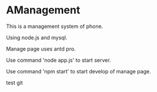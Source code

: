 # AManagement #

This is a management system of phone.

Using node.js and mysql.

Manage page uses antd pro.

Use command 'node app.js' to start server.

Use command 'npm start' to start develop of manage page.

test git